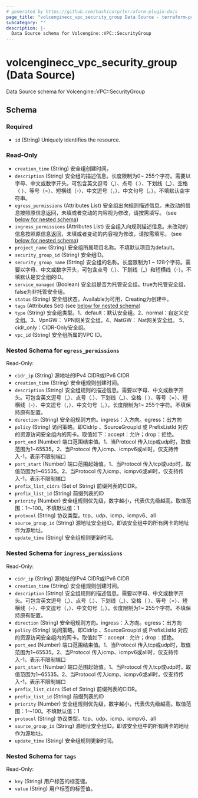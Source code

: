 ```yaml
---
# generated by https://github.com/hashicorp/terraform-plugin-docs
page_title: "volcenginecc_vpc_security_group Data Source - terraform-provider-volcenginecc"
subcategory: ""
description: |-
  Data Source schema for Volcengine::VPC::SecurityGroup
---
```


# volcenginecc_vpc_security_group (Data Source)

Data Source schema for Volcengine::VPC::SecurityGroup



<!-- schema generated by tfplugindocs -->
## Schema

### Required

- `id` (String) Uniquely identifies the resource.

### Read-Only

- `creation_time` (String) 安全组创建时间。
- `description` (String) 安全组的描述信息。长度限制为0~ 255个字符。需要以字母、中文或数字开头。可包含英文逗号（,）、点号（.）、下划线（_）、空格（ ）、等号（=）、短横线（-）、中文逗号（，）、中文句号（。）。不填默认空字符串。
- `egress_permissions` (Attributes List) 安全组出向规则描述信息。未改动的信息按照原信息返回，未填或者变动的内容视为修改，请按需填写。 (see [below for nested schema](#nestedatt--egress_permissions))
- `ingress_permissions` (Attributes List) 安全组入向规则描述信息。未改动的信息按照原信息返回，未填或者变动的内容视为修改，请按需填写。 (see [below for nested schema](#nestedatt--ingress_permissions))
- `project_name` (String) 安全组所属项目名称。不填默认项目为default。
- `security_group_id` (String) 安全组ID。
- `security_group_name` (String) 安全组的名称。长度限制为1 ~ 128个字符。需要以字母、中文或数字开头，可包含点号（.）、下划线（_）和短横线（-）。不填默认是安全组的ID。
- `service_managed` (Boolean) 安全组是否为托管安全组。true为托管安全组，false为非托管安全组。
- `status` (String) 安全组状态。Available为可用，Creating为创建中。
- `tags` (Attributes Set) (see [below for nested schema](#nestedatt--tags))
- `type` (String) 安全组类型。1、default：默认安全组。2、normal：自定义安全组。3、VpnGW： VPN网关安全组。4、NatGW： Nat网关安全组。 5、cidr_only：CIDR-Only安全组。
- `vpc_id` (String) 安全组所属的VPC ID。

<a id="nestedatt--egress_permissions"></a>
### Nested Schema for `egress_permissions`

Read-Only:

- `cidr_ip` (String) 源地址的IPv4 CIDR或IPv6 CIDR
- `creation_time` (String) 安全组规则创建时间。
- `description` (String) 安全组规则的描述信息。需要以字母、中文或数字开头。可包含英文逗号（,）、点号（.）、下划线（_）、空格（ ）、等号（=）、短横线（-）、中文逗号（，）、中文句号（。）。长度限制为1~ 255个字符。不填保持原有配置。
- `direction` (String) 安全组规则方向。ingress：入方向。egress：出方向
- `policy` (String) 访问策略。即CidrIp 、SourceGroupId 或 PrefixListId 对应的资源访问安全组内的网卡。取值如下：accept：允许；drop：拒绝。
- `port_end` (Number) 端口范围结束值。1、当Protocol 传入tcp或udp时，取值范围为1~65535。2、当Protocol 传入icmp、icmpv6或all时，仅支持传入-1，表示不限制端口
- `port_start` (Number) 端口范围起始值。1、当Protocol 传入tcp或udp时，取值范围为1~65535。2、当Protocol 传入icmp、icmpv6或all时，仅支持传入-1，表示不限制端口
- `prefix_list_cidrs` (Set of String) 前缀列表的CIDR。
- `prefix_list_id` (String) 前缀列表的ID
- `priority` (Number) 安全组规则优先级，数字越小，代表优先级越高。取值范围：1～100。不填默认值：1
- `protocol` (String) 协议类型。tcp、udp、icmp、icmpv6、all
- `source_group_id` (String) 源地址安全组ID。即该安全组中的所有网卡的地址作为源地址。
- `update_time` (String) 安全组规则更新时间。


<a id="nestedatt--ingress_permissions"></a>
### Nested Schema for `ingress_permissions`

Read-Only:

- `cidr_ip` (String) 源地址的IPv4 CIDR或IPv6 CIDR
- `creation_time` (String) 安全组规则创建时间。
- `description` (String) 安全组规则的描述信息。需要以字母、中文或数字开头。可包含英文逗号（,）、点号（.）、下划线（_）、空格（ ）、等号（=）、短横线（-）、中文逗号（，）、中文句号（。）。长度限制为1~ 255个字符。不填保持原有配置。
- `direction` (String) 安全组规则方向。ingress：入方向。egress：出方向
- `policy` (String) 访问策略。即CidrIp 、SourceGroupId 或 PrefixListId 对应的资源访问安全组内的网卡。取值如下：accept：允许；drop：拒绝。
- `port_end` (Number) 端口范围结束值。1、当Protocol 传入tcp或udp时，取值范围为1~65535。2、当Protocol 传入icmp、icmpv6或all时，仅支持传入-1，表示不限制端口
- `port_start` (Number) 端口范围起始值。1、当Protocol 传入tcp或udp时，取值范围为1~65535。2、当Protocol 传入icmp、icmpv6或all时，仅支持传入-1，表示不限制端口
- `prefix_list_cidrs` (Set of String) 前缀列表的CIDR。
- `prefix_list_id` (String) 前缀列表的ID
- `priority` (Number) 安全组规则优先级，数字越小，代表优先级越高。取值范围：1～100。不填默认值：1
- `protocol` (String) 协议类型。tcp、udp、icmp、icmpv6、all
- `source_group_id` (String) 源地址安全组ID。即该安全组中的所有网卡的地址作为源地址。
- `update_time` (String) 安全组规则更新时间。


<a id="nestedatt--tags"></a>
### Nested Schema for `tags`

Read-Only:

- `key` (String) 用户标签的标签键。
- `value` (String) 用户标签的标签值。
